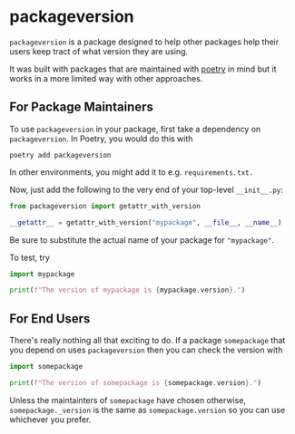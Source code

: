 packageversion
==============

`packageversion` is a package designed to help
other packages help their users keep tract of 
what version they are using.

It was built with packages that are maintained with
[poetry](https://github.com/python-poetry/poetry) in
mind but it works in a more limited way with other
approaches.

For Package Maintainers
-----------------------

To use `packageversion` in your package, first take
a dependency on `packageversion`. In Poetry, you would
do this with 

```shell
poetry add packageversion
```

In other environments, you might add it to e.g. 
`requirements.txt.`

Now, just
add the following to the very end of your top-level `__init__.py`:

```python
from packageversion import getattr_with_version

__getattr__ = getattr_with_version("mypackage", __file__, __name__)
```

Be sure to substitute the actual name of your package for 
`"mypackage"`.

To test, try

```python
import mypackage

print(f"The version of mypackage is {mypackage.version}.")
```

For End Users
-------------

There's really nothing all that exciting to do.
If a package `somepackage` that you depend on uses
`packageversion` then you can check the version with

```python
import somepackage

print(f"The version of somepackage is {somepackage.version}.")
```

Unless the maintainters of `somepackage` have chosen
otherwise, `somepackage._version` is the same as 
`somepackage.version` so you can use whichever you
prefer.
